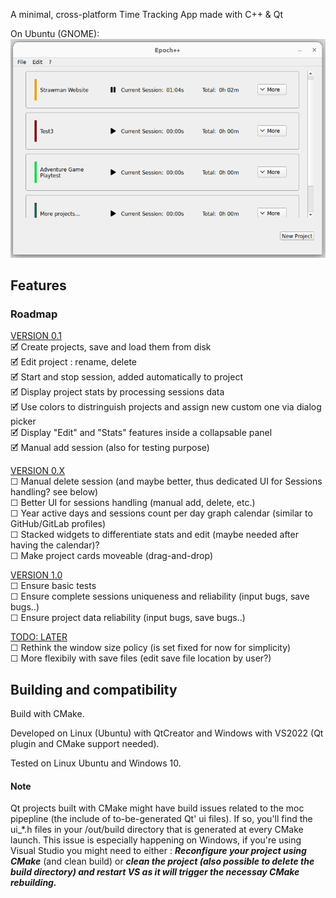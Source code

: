 A minimal, cross-platform Time Tracking App made with C++ & Qt

On Ubuntu (GNOME):
![A screenshot of the main page of the app on Ubuntu (GNOME)](tta-main-gnome-screenshot.png)

## Features

### Roadmap
<u>VERSION 0.1</u> <br/>
🗹 Create projects, save and load them from disk <br/>
🗹 Edit project : rename, delete <br/>
🗹 Start and stop session, added automatically to project <br/>
🗹 Display project stats by processing sessions data <br/>
🗹 Use colors to distringuish projects and assign new custom one via dialog picker <br/>
🗹 Display "Edit" and "Stats" features inside a collapsable panel <br/> 
🗹 Manual add session (also for testing purpose) <br/>

<u>VERSION 0.X</u> <br/>
☐ Manual delete session (and maybe better, thus dedicated UI for Sessions handling? see below) <br/>
☐ Better UI for sessions handling (manual add, delete, etc.) <br/>
☐ Year active days and sessions count per day graph calendar (similar to GitHub/GitLab profiles) <br/>
☐ Stacked widgets to differentiate stats and edit (maybe needed after having the calendar)? <br/>
☐ Make project cards moveable (drag-and-drop) <br/>

<u>VERSION 1.0</u> <br/>
☐ Ensure basic tests <br/>
☐ Ensure complete sessions uniqueness and reliability (input bugs, save bugs..) <br/>
☐ Ensure project data reliability (input bugs, save bugs..) <br/>

<u>TODO: LATER</u> <br/>
☐ Rethink the window size policy (is set fixed for now for simplicity) <br/>
☐ More flexibily with save files (edit save file location by user?) <br/>

## Building and compatibility

Build with CMake.

Developed on Linux (Ubuntu) with QtCreator and Windows with VS2022 (Qt plugin and CMake support needed).

Tested on Linux Ubuntu and Windows 10.

#### Note
Qt projects built with CMake might have build issues related to the moc pipepline (the include of to-be-generated Qt' ui files). If so, you'll find the ui_*.h files in your /out/build directory that is generated at every CMake launch. This issue is especially happening on Windows, if you're using Visual Studio you might need to either : ***Reconfigure your project using CMake*** (and clean build) or ***clean the project (also possible to delete the build directory) and restart VS as it will trigger the necessay CMake rebuilding.***
